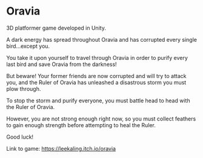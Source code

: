 # Oravia
3D platformer game developed in Unity.

A dark energy has spread throughout Oravia and has corrupted every single bird...except you. 

You take it upon yourself to travel through Oravia in order to purify every last bird and save Oravia from the darkness! 

But beware! Your former friends are now corrupted and will try to attack you, and the Ruler of Oravia has unleashed a disastrous storm you must plow through. 

To stop the storm and purify everyone, you must battle head to head with the Ruler of Oravia. 

However, you are not strong enough right now, so you must collect feathers to gain enough strength before attempting to heal the Ruler. 

Good luck!

Link to game: https://leekaling.itch.io/oravia
